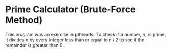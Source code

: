 # Prime Calculator (Brute-Force Method)
This program was an exercise in pthreads. To check if a number, n, is prime, it divides n by every 
integer less than or equal to n / 2 to see if the remainder is greater than 0.

